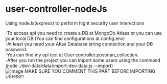 # user-controller-nodeJs
Using nodeJs(express) to perform hight security user interections

-To access api you need to create a DB at MongoDb Atlass or you can use your local DB (You can find configurations at config.env) <br/>
-At least you need your Atlas Database string connection and your DB password. <br/>
-You can find my api test at User controller.postman_collection. <br/>
-After you run the project you can import some users using the command (node ./dev-data/data/import-dev-data.js --import) <br/>
![image](https://github.com/RediIbra/user-controller-nodeJs/assets/51862776/302c0bd7-61ff-4d6b-b30f-af17ddbdb24e)
MAKE SURE YOU COMMENT THIS PART BEFORE IMPORTING USERS!!!

